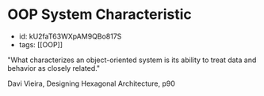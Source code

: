 # OOP System Characteristic
* id: kU2faT63WXpAM9QBo817S
* tags: [[OOP]]

"What characterizes an object-oriented system is its ability to treat data and behavior as closely related."

Davi Vieira, Designing Hexagonal Architecture, p90